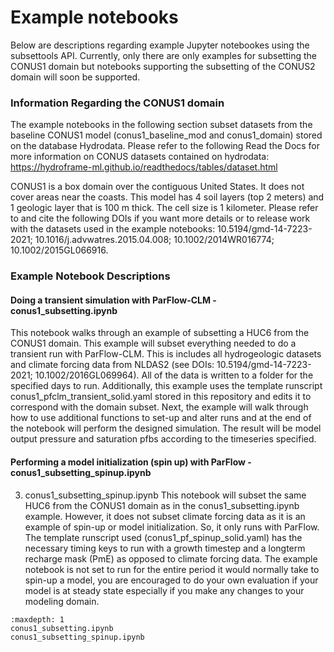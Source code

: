 Example notebooks
=================

Below are descriptions regarding example Jupyter notebookes using the subsettools API. Currently, only there are only examples for subsetting the CONUS1 domain but notebooks supporting the subsetting of the CONUS2 domain will soon be supported. 

### Information Regarding the CONUS1 domain

The example notebooks in the following section subset datasets from the baseline CONUS1 model (conus1_baseline_mod and conus1_domain) stored on the database Hydrodata. 
Please refer to the following Read the Docs for more information on CONUS datasets contained on hydrodata: https://hydroframe-ml.github.io/readthedocs/tables/dataset.html

CONUS1 is a box domain over the contiguous United States. It does not cover areas near the coasts. This model has 4 soil layers (top 2 meters) and 1 geologic layer that is 100 m thick. The cell size is 1 kilometer. Please refer to and cite the following DOIs if you want more details or to release work with the datasets used in the example notebooks: 10.5194/gmd-14-7223-2021; 10.1016/j.advwatres.2015.04.008; 10.1002/2014WR016774; 10.1002/2015GL066916.  

### Example Notebook Descriptions

#### Doing a transient simulation with ParFlow-CLM - conus1_subsetting.ipynb 

This notebook walks through an example of subsetting a HUC6 from the CONUS1 domain. This example will subset everything needed to do a transient run with ParFlow-CLM. 
This is includes all hydrogeologic datasets and climate forcing data from NLDAS2 (see DOIs: 10.5194/gmd-14-7223-2021; 10.1002/2016GL069964). All of the data is written to a folder for the specified days to run. 
Additionally, this example uses the template runscript conus1_pfclm_transient_solid.yaml stored in this repository and edits it to correspond with the domain subset. Next, the example will walk through how to use additional functions to set-up and alter runs and at the end of the notebook will perform the designed simulation. The result will be model output pressure and saturation pfbs according to the timeseries specified.

#### Performing a model initialization (spin up) with ParFlow - conus1_subsetting_spinup.ipynb
3. conus1_subsetting_spinup.ipynb
This notebook will subset the same HUC6 from the CONUS1 domain as in the conus1_subsetting.ipynb example. However, it does not subset climate forcing data as it is an example of spin-up or model initialization. So, it only runs with ParFlow. The template runscript used (conus1_pf_spinup_solid.yaml) has the necessary timing keys to run with a growth timestep and a longterm recharge mask (PmE) as opposed to climate forcing data. The example notebook is not set to run for the entire period it would normally take to spin-up a model, you are encouraged to do your own evaluation if your model is at steady state especially if you make any changes to your modeling domain. 

```{toctree}
:maxdepth: 1
conus1_subsetting.ipynb
conus1_subsetting_spinup.ipynb
```

